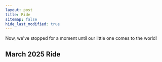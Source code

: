```yaml
---
layout: post
title: Ride
sitemap: false
hide_last_modified: true
---
```


Now, we've stopped for a moment until our little one comes to the world!

## March 2025 Ride

